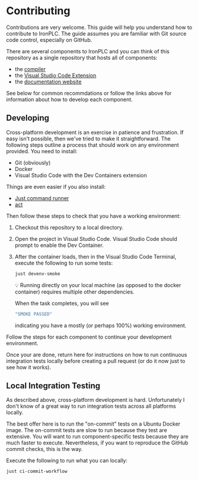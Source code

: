 # Contributing

Contributions are very welcome. This guide will help you understand how to
contribute to IronPLC. The guide assumes you are familiar with Git source code
control, especially on GitHub.

There are several components to IronPLC and you can think of this repository
as a single repository that hosts all of components:

* the [compiler](compiler/CONTRIBUTING.md)
* the [Visual Studio Code Extension](integrations/vscode/CONTRIBUTING.md)
* the [documentation website](docs/CONTRIBUTING.md)

See below for common recommdations or follow the links above for information
about how to develop each component.

## Developing

Cross-platform development is an exercise in patience and frustration. If easy
isn't possible, then we've tried to make it straightforward. The following
steps outline a process that should work on any environment provided. You need
to install:

* Git (obviously)
* Docker
* Visual Studio Code with the Dev Containers extension

Things are even easier if you also install:

* [Just command runner](https://just.systems/man/en/)
* [act](https://github.com/nektos/act)

Then follow these steps to check that you have a working environment:

1. Checkout this repository to a local directory.
1. Open the project in Visual Studio Code. Visual Studio Code should prompt
   to enable the Dev Container.
1. After the container loads, then in the Visual Studio Code Terminal, execute
   the following to run some tests:

   ```sh
   just devenv-smoke
   ```

   💡 Running directly on your local machine (as opposed to the
      docker container) requires multiple other dependencies.

   When the task completes, you will see

   ```sh
   "SMOKE PASSED"
   ```

   indicating you have a mostly (or perhaps 100%) working environment.

Follow the steps for each component to continue your development
environment.

Once your are done, return here for instructions on how to run continuous
integration tests locally before creating a pull request (or do it now just to
see how it works).

## Local Integration Testing

As described above, cross-platform development is hard. Unfortunately I don't
know of a great way to run integration tests across all platforms locally.

The best offer here is to run the "on-commit" tests on a Ubuntu Docker image.
The on-commit tests are slow to run because they test are extensive.
You will want to run component-specific tests because they are much faster to
execute. Nevertheless, if you want to reproduce the GitHub commit checks, this
is the way.

Execute the following to run what you can locally:

```sh
just ci-commit-workflow
```
